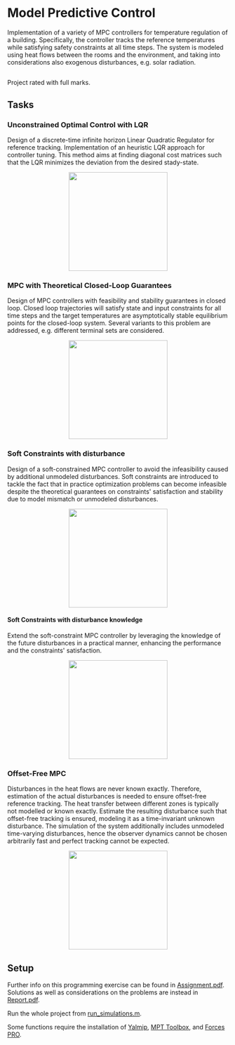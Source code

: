 # Model Predictive Control
Implementation of a variety of MPC controllers for temperature regulation of a building. Specifically, the controller tracks the reference temperatures while satisfying safety constraints at all time steps. The system is modeled using heat flows between the rooms and the environment, and taking into considerations also exogenous disturbances, e.g. solar radiation.

##

Project rated with full marks.

## Tasks

### Unconstrained Optimal Control with LQR
Design of a discrete-time infinite horizon Linear Quadratic Regulator for reference tracking.
Implementation of an heuristic LQR approach for controller tuning. This method aims at finding diagonal cost matrices such that the LQR minimizes the deviation from the desired stady-state.
<p align= "center">
<img height="225" src="https://user-images.githubusercontent.com/79461707/139393634-739efb00-4a79-45f4-80bb-03ade0fd0fd4.png"/>
</p>

### MPC with Theoretical Closed-Loop Guarantees
Design of MPC controllers with feasibility and stability guarantees in closed loop. Closed loop trajectories will satisfy state and input constraints for all time steps and the target temperatures are asymptotically stable equilibrium points for the closed-loop system. Several variants to this problem are addressed, e.g. different terminal sets are considered.
<p align= "center">
<img height="225" src="https://user-images.githubusercontent.com/79461707/139393673-04e43576-ad75-4860-9644-b6eedfada756.png"/>
</p>

### Soft Constraints with disturbance
Design of a soft-constrained MPC controller to avoid the infeasibility caused by additional unmodeled disturbances.
Soft constraints are introduced to tackle the fact that in practice optimization problems can become infeasible despite the theoretical guarantees on constraints' satisfaction and stability due to model mismatch or unmodeled disturbances.  
<p align= "center"> 
<img height="225" src="https://user-images.githubusercontent.com/79461707/139402043-c9806c21-c8df-44b4-a9a3-b6befa2456ae.png"/>
</p>

#### Soft Constraints with disturbance knowledge
Extend the soft-constraint MPC controller by leveraging the knowledge of the future disturbances in a practical manner, enhancing the performance and the constraints' satisfaction.  

<p align= "center">
<img height="225" src="https://user-images.githubusercontent.com/79461707/139393837-6dd308ec-4c22-41ac-b20d-7a88f92984c6.png"/>
</p>

### Offset-Free MPC
Disturbances in the heat flows are never known exactly. Therefore, estimation of the actual disturbances is needed to ensure offset-free reference tracking.
The heat transfer between different zones is typically not modelled or known exactly. Estimate the resulting disturbance such that offset-free tracking is ensured, modeling it as a time-invariant unknown disturbance. The simulation of the system additionally includes unmodeled time-varying disturbances, hence the observer dynamics cannot be chosen arbitrarily fast and perfect tracking cannot be expected.
<p align= "center"> 
<img height="225" src="https://user-images.githubusercontent.com/79461707/139401712-e07473f9-3ee5-4a11-b327-86e040ecf538.png"/>
</p>

## Setup

Further info on this programming exercise can be found in [Assignment.pdf](Assignment.pdf). Solutions as well as considerations on the problems are instead in [Report.pdf](Report.pdf).  
  
Run the whole project from [run_simulations.m](run_simulations.m).  
  
Some functions require the installation of [Yalmip](https://yalmip.github.io/), [MPT Toolbox](https://www.mpt3.org/), and [Forces PRO](https://www.mathworks.com/products/connections/product_detail/forces-pro.html).
